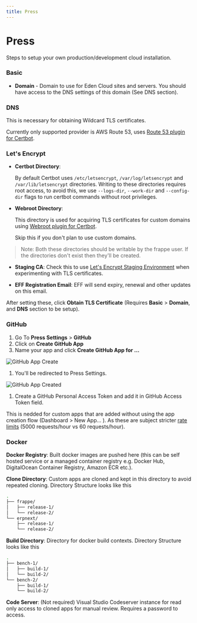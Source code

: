 ```yaml
---
title: Press
---
```


# Press

Steps to setup your own production/development cloud installation.

### Basic

- **Domain** - Domain to use for Eden Cloud sites and servers. You should have access to the DNS settings of this domain (See DNS section).

### DNS

This is necessary for obtaining Wildcard TLS certificates.

Currently only supported provider is AWS Route 53, uses [Route 53 plugin for Certbot](https://certbot-dns-route53.readthedocs.io/en/stable/).

### Let's Encrypt

- **Certbot Directory**:

  By default Certbot uses `/etc/letsencrypt`, `/var/log/letsencrypt` and `/var/lib/letsencrypt` directories. Writing to these directories requires root access, to avoid this, we use `--logs-dir`, `--work-dir` and `--config-dir` flags to run certbot commands without root privileges.


- **Webroot Directory**:

  This directory is used for acquiring TLS certificates for custom domains using [Webroot plugin for Certbot](https://certbot.eff.org/docs/using.html#webroot).

  Skip this if you don't plan to use custom domains.

> Note: Both these directories should be writable by the frappe user. If the directories don't exist then they'll be created.

- **Staging CA**: Check this to use [Let's Encrypt Staging Environment](https://letsencrypt.org/docs/staging-environment/) when experimenting with TLS certificates.

- **EFF Registration Email**: EFF will send expiry, renewal and other updates on this email.

After setting these, click **Obtain TLS Certificate** (Requires **Basic** > **Domain**, and **DNS** section to be setup).

### GitHub

1. Go To **Press Settings** > **GitHub**
1. Click on **Create GitHub App**
1. Name your app and click **Create GitHub App for ...**

  ![GitHub App Create](/assets/cloud/images/internal/cloud/github/github-app-create.png)
1. You'll be redirected to Press Settings.

  ![GitHub App Created](/assets/cloud/images/internal/cloud/github/github-app-created.png)


1. Create a GitHub Personal Access Token and add it in GitHub Access Token field.

  This is nedded for custom apps that are added without using the app creation flow (Dashboard > New App... ).
  As these are subject stricter [rate limits](https://docs.github.com/en/free-pro-team@latest/rest/overview/resources-in-the-rest-api#rate-limiting) (5000 requests/hour vs 60 requests/hour).

### Docker

**Docker Registry**: Built docker images are pushed here (this can be self hosted service or a managed container registry e.g. Docker Hub, DigitalOcean Container Registry, Amazon ECR etc.).

**Clone Directory**: Custom apps are cloned and kept in this directory to avoid repeated cloning. Directory Structure looks like this

```bash
.
├── frappe/
│   ├── release-1/
│   └── release-2/
└── erpnext/
    ├── release-1/
    └── release-2/
```
**Build Directory**: Directory for docker build contexts. Directory Structure looks like this

```bash
.
├── bench-1/
│   ├── build-1/
│   └── build-2/
└── bench-2/
    ├── build-1/
    └── build-2/
```
**Code Server**: (Not required) Visual Studio Codeserver instance for read only access to cloned apps for manual review. Requires a password to access.
